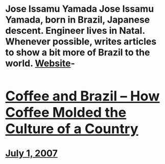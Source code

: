 # Jose Issamu Yamada Jose Issamu Yamada, born in Brazil, Japanese descent. Engineer lives in Natal. Whenever possible, writes articles to show a bit more of Brazil to the world. [Website](http://www.natal-brazil.com/)- [<h2>Coffee and Brazil – How Coffee Molded the Culture of a Country</h2>July 1, 2007](https://ineedcoffee.com/coffee-and-brazil-how-coffee-molded-the-culture-of-a-country/)